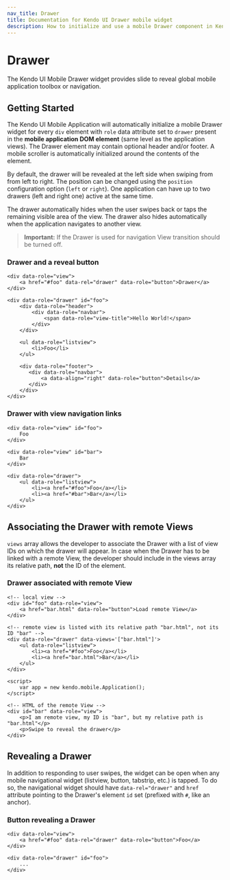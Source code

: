 ```yaml
---
nav_title: Drawer
title: Documentation for Kendo UI Drawer mobile widget
description: How to initialize and use a mobile Drawer component in Kendo UI Mobile framework.
---
```


# Drawer

The Kendo UI Mobile Drawer widget provides slide to reveal global mobile application toolbox or navigation.

## Getting Started

The Kendo UI Mobile Application will automatically initialize a mobile Drawer widget for every `div` element with `role` data attribute set to `drawer` present in the **mobile application DOM element** (same level as the application views).
The Drawer element may contain optional header and/or footer. A mobile scroller is automatically initialized around the contents of the element.

By default, the drawer will be revealed at the left side when swiping from from left to right.  The position can be changed using the `position` configuration option (`left` or `right`). One application can have up to two drawers (left and right one) active at the same time.

The drawer automatically hides when the user swipes back or taps the remaining visible area of the view. The drawer also hides automatically when the application navigates to another view.

> **Important:** If the Drawer is used for navigation View transition should be turned off.

### Drawer and a reveal button

    <div data-role="view">
        <a href="#foo" data-rel="drawer" data-role="button">Drawer</a>
    </div>

    <div data-role="drawer" id="foo">
        <div data-role="header">
            <div data-role="navbar">
                <span data-role="view-title">Hello World!</span>
            </div>
        </div>

        <ul data-role="listview">
            <li>Foo</li>
        </ul>

        <div data-role="footer">
           <div data-role="navbar">
               <a data-align="right" data-role="button">Details</a>
           </div>
        </div>
    </div>


### Drawer with view navigation links

    <div data-role="view" id="foo">
        Foo
    </div>

    <div data-role="view" id="bar">
        Bar
    </div>

    <div data-role="drawer">
        <ul data-role="listview">
            <li><a href="#foo">Foo</a></li>
            <li><a href="#bar">Bar</a></li>
        </ul>
    </div>

## Associating the Drawer with remote Views

`views` array allows the developer to associate the Drawer with a list of view IDs on which the drawer will appear. In case when the Drawer has to be linked with a remote View, the developer should include in the views array its relative path, **not** the ID of the element.

### Drawer associated with remote View

    <!-- local view -->
    <div id="foo" data-role="view">
        <a href="bar.html" data-role="button">Load remote View</a>
    </div>

    <!-- remote view is listed with its relative path "bar.html", not its ID "bar" -->
    <div data-role="drawer" data-views='["bar.html"]'>
        <ul data-role="listview">
            <li><a href="#foo">Foo</a></li>
            <li><a href="bar.html">Bar</a></li>
        </ul>
    </div>

    <script>
        var app = new kendo.mobile.Application();
    </script>

    <!-- HTML of the remote View -->
    <div id="bar" data-role="view">
        <p>I am remote view, my ID is "bar", but my relative path is "bar.html"</p>
        <p>Swipe to reveal the drawer</p>
    </div>

## Revealing a Drawer

In addition to responding to user swipes, the widget can be open when any mobile navigational widget (listview, button, tabstrip, etc.) is tapped.
To do so, the navigational widget should have `data-rel="drawer"` and `href` attribute pointing to the Drawer's element `id` set (prefixed with `#`, like an anchor).

### Button revealing a Drawer

    <div data-role="view">
        <a href="#foo" data-rel="drawer" data-role="button">Foo</a>
    </div>

    <div data-role="drawer" id="foo">
        ...
    </div>
